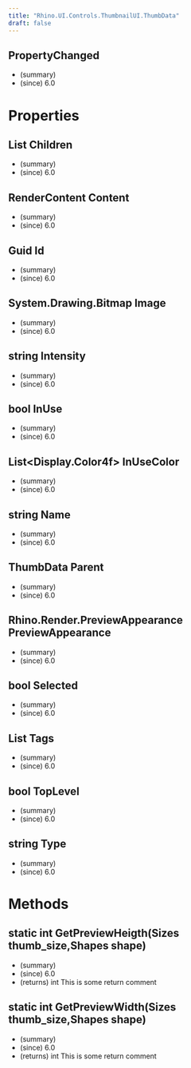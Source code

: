 ```yaml
---
title: "Rhino.UI.Controls.ThumbnailUI.ThumbData"
draft: false
---
```


## PropertyChanged
- (summary) 
- (since) 6.0
# Properties
## List<ThumbData> Children
- (summary) 
- (since) 6.0
## RenderContent Content
- (summary) 
- (since) 6.0
## Guid Id
- (summary) 
- (since) 6.0
## System.Drawing.Bitmap Image
- (summary) 
- (since) 6.0
## string Intensity
- (summary) 
- (since) 6.0
## bool InUse
- (summary) 
- (since) 6.0
## List<Display.Color4f> InUseColor
- (summary) 
- (since) 6.0
## string Name
- (summary) 
- (since) 6.0
## ThumbData Parent
- (summary) 
- (since) 6.0
## Rhino.Render.PreviewAppearance PreviewAppearance
- (summary) 
- (since) 6.0
## bool Selected
- (summary) 
- (since) 6.0
## List<string> Tags
- (summary) 
- (since) 6.0
## bool TopLevel
- (summary) 
- (since) 6.0
## string Type
- (summary) 
- (since) 6.0
# Methods
## static int GetPreviewHeigth(Sizes thumb_size,Shapes shape)
- (summary) 
- (since) 6.0
- (returns) int This is some return comment
## static int GetPreviewWidth(Sizes thumb_size,Shapes shape)
- (summary) 
- (since) 6.0
- (returns) int This is some return comment
